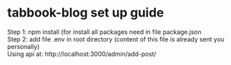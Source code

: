 # tabbook-blog set up guide
Step 1: npm install (for install all packages need in file package.json <br> 
Step 2: add file .env in root directory (content of this file is already sent you personally) <br>
Using api at: http://localhost:3000/admin/add-post/
